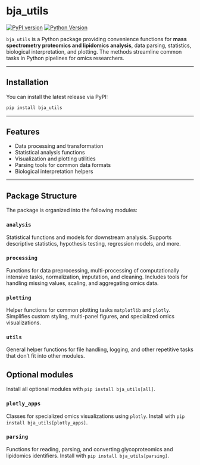 # bja_utils

[![PyPI version](https://img.shields.io/pypi/v/bja_utils.svg)](https://pypi.org/project/bja_utils/)
[![Python Version](https://img.shields.io/pypi/pyversions/bja_utils.svg)](https://pypi.org/project/bja_utils/)

`bja_utils` is a Python package providing convenience functions for 
**mass spectrometry proteomics and lipidomics analysis**, data parsing, 
statistics, biological interpretation, and plotting. 
The methods streamline common tasks in Python pipelines for omics researchers.


---

## Installation

You can install the latest release via PyPI:

```bash
pip install bja_utils
```

---

## Features

- Data processing and transformation
- Statistical analysis functions
- Visualization and plotting utilities
- Parsing tools for common data formats
- Biological interpretation helpers

---

## Package Structure

The package is organized into the following modules:

### `analysis`
Statistical functions and models for downstream analysis. 
Supports descriptive statistics, hypothesis testing, regression models, and more.

### `processing`
Functions for data preprocessing, multi-processing of computationally intensive tasks, normalization, imputation, and cleaning. 
Includes tools for handling missing values, scaling, and aggregating omics data.


### `plotting`
Helper functions for common plotting tasks `matplotlib` and `plotly`. 
Simplifies custom styling, multi-panel figures, and specialized omics visualizations.

### `utils`
General helper functions for file handling, logging, and other repetitive tasks that don’t fit into other modules.

## Optional modules 

Install all optional modules with `pip install bja_utils[all]`.

### `plotly_apps`
Classes for specialized omics visualizations using `plotly`.
Install with `pip install bja_utils[plotly_apps]`.

### `parsing`
Functions for reading, parsing, and converting glycoproteomics and lipidomics identifiers.
Install with `pip install bja_utils[parsing]`.